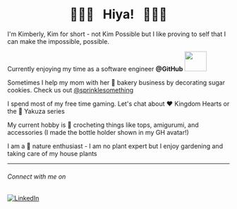 <div align="center">
 <h1>🌸🌸🌸&nbsp;&nbsp;&nbsp;Hiya!&nbsp;&nbsp;&nbsp;🌸🌸🌸</h1>
</div>

<p>I'm Kimberly, Kim for short - not Kim Possible but I like proving to self that I can make the impossible, possible.</p>
<p>Currently enjoying my time as a software engineer <b>@GitHub</b> <img width=50 height=45 src="https://user-images.githubusercontent.com/17414922/228688837-87fcd8d7-3f75-4276-9e35-f08dec308283.gif" />
</p>
<p>Sometimes I help my mom with her 🧁 bakery business by decorating sugar cookies. Check us out <a href="https://www.instagram.com/sprinklesomething/">@sprinklesomething</a></p>
<p>I spend most of my free time gaming. Let's chat about ♥️ Kingdom Hearts or the 🐉 Yakuza series</p>
<p>My current hobby is 🧶 crocheting things like tops, amigurumi, and accessories (I made the bottle holder shown in my GH avatar!)</p>
<p>I am a 🌱 nature enthusiast - I am no plant expert but I enjoy gardening and taking care of my house plants</p>

------
###### Connect with me on 
<a href="https://www.linkedin.com/in/kimberlylalmansingh/"> ![LinkedIn](https://img.shields.io/badge/linkedin-%230077B5.svg?style=for-the-badge&logo=linkedin&logoColor=white)</a> 
